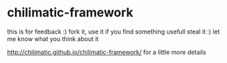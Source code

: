 # chilimatic-framework

this is for feedback :) fork it, use it if you find something usefull steal it :)
let me know what you think about it


http://chilimatic.github.io/chilimatic-framework/ for a little more details
